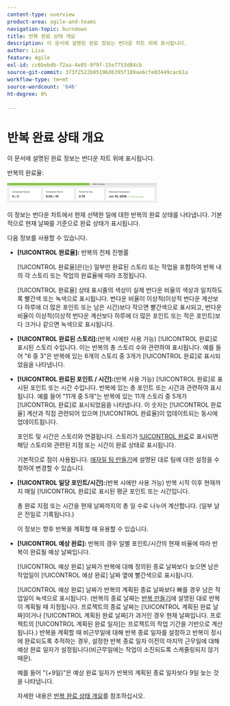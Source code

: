 ```yaml
---
content-type: overview
product-area: agile-and-teams
navigation-topic: burndown
title: 반복 완료 상태 개요
description: 이 문서에 설명된 완료 정보는 번다운 차트 위에 표시됩니다.
author: Lisa
feature: Agile
exl-id: cc6bebdb-f2aa-4e85-9f9f-15e7753d84cb
source-git-commit: 373f2522b85196d6395f189ae6cfe03449cac61a
workflow-type: tm+mt
source-wordcount: '646'
ht-degree: 0%

---
```


# 반복 완료 상태 개요

이 문서에 설명된 완료 정보는 번다운 차트 위에 표시됩니다.

반복의 완료율:

![](assets/burndown-percentcomplete-350x47.png)

이 정보는 번다운 차트에서 현재 선택한 일에 대한 반복의 완료 상태를 나타냅니다. 기본적으로 현재 날짜를 기준으로 완료 상태가 표시됩니다.

다음 정보를 사용할 수 있습니다.

* **[!UICONTROL 완료율]:** 반복의 전체 진행률

  [!UICONTROL 완료율]은(는) 일부만 완료된 스토리 또는 작업을 포함하여 반복 내의 각 스토리 또는 작업의 완료율에 따라 조정됩니다.

  [!UICONTROL 완료율] 상태 표시줄의 색상이 실제 번다운 비율의 색상과 일치하도록 빨간색 또는 녹색으로 표시됩니다. 번다운 비율이 이상적(이상적 번다운 계산보다 하루에 더 많은 포인트 또는 남은 시간)보다 작으면 빨간색으로 표시되고, 번다운 비율이 이상적(이상적 번다운 계산보다 하루에 더 많은 포인트 또는 적은 포인트)보다 크거나 같으면 녹색으로 표시됩니다.

* **[!UICONTROL 완료된 스토리]:**(반복 시에만 사용 가능) [!UICONTROL 완료]로 표시된 스토리 수입니다. 이는 반복의 총 스토리 수와 관련하여 표시됩니다. 예를 들어 &quot;6 중 3&quot;은 반복에 있는 6개의 스토리 중 3개가 [!UICONTROL 완료]로 표시되었음을 나타냅니다.
* **[!UICONTROL 완료된 포인트 / 시간]:**(반복 사용 가능) [!UICONTROL 완료]로 표시된 포인트 또는 시간 수입니다. 반복에 있는 총 포인트 또는 시간과 관련하여 표시됩니다. 예를 들어 &quot;11개 중 5개&quot;는 반복에 있는 11개 스토리 중 5개가 [!UICONTROL 완료]로 표시되었음을 나타냅니다. 이 숫자는 [!UICONTROL 완료율] 계산과 직접 관련되어 있으며 [!UICONTROL 완료율]이 업데이트되는 동시에 업데이트됩니다.

  포인트 및 시간은 스토리와 연결됩니다. 스토리가 [!UICONTROL 완료](으)로 표시되면 해당 스토리와 관련된 지점 또는 시간이 완료 상태로 표시됩니다.

  기본적으로 점이 사용됩니다. [애자일 팀 만들기](../../../agile/get-started-with-agile-in-workfront/create-an-agile-team.md)에 설명된 대로 팀에 대한 설정을 수정하여 변경할 수 있습니다.

* **[!UICONTROL 일당 포인트/시간]:**(반복 시에만 사용 가능) 반복 시작 이후 현재까지 매일 [!UICONTROL 완료]로 표시된 평균 포인트 또는 시간입니다.

  총 완료 지점 또는 시간을 현재 날짜까지의 총 일 수로 나누어 계산합니다. (일부 날은 전일로 기록됩니다.)

  이 정보는 향후 반복을 계획할 때 유용할 수 있습니다.

* **[!UICONTROL 예상 완료]:** 반복의 경우 일별 포인트/시간의 현재 비율에 따라 반복이 완료될 예상 날짜입니다.

  [!UICONTROL 예상 완료] 날짜가 반복에 대해 정의된 종료 날짜보다 늦으면 남은 작업일이 [!UICONTROL 예상 완료] 날짜 옆에 빨간색으로 표시됩니다.

  [!UICONTROL 예상 완료] 날짜가 반복의 계획된 종료 날짜보다 빠를 경우 남은 작업일이 녹색으로 표시됩니다. (반복의 종료 날짜는 [반복 만들기](../../../agile/use-scrum-in-an-agile-team/iterations/create-an-iteration.md)에 설명된 대로 반복이 계획될 때 지정됩니다. 프로젝트의 종료 날짜는 [!UICONTROL 계획된 완료 날짜]이거나 [!UICONTROL 계획된 완료 날짜]가 과거인 경우 현재 날짜입니다. 프로젝트의 [!UICONTROL 계획된 완료 일자]는 프로젝트의 작업 기간을 기반으로 계산됩니다.) 반복을 계획할 때 비근무일에 대해 반복 종료 일자를 설정하고 반복이 정시에 완료되도록 추적하는 경우, 설정한 반복 종료 일자 이전의 마지막 근무일에 대해 예상 완료 일자가 설정됩니다(비근무일에는 작업이 소진되도록 스케줄링되지 않기 때문).

  예를 들어 &quot;(+9일)&quot;은 예상 완료 일자가 반복의 계획된 종료 일자보다 9일 늦는 것을 나타냅니다.

  자세한 내용은 [반복 완료 상태 개요](#Understanding-How-Days-Off-Affect-the-Burndown-Chart)를 참조하십시오.
